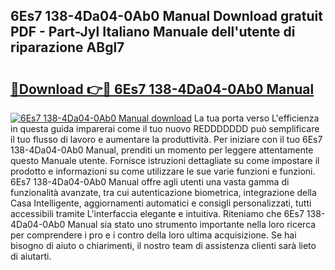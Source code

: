 ## 6Es7 138-4Da04-0Ab0 Manual Download gratuit PDF - Part-Jyl Italiano Manuale dell'utente di riparazione ABgl7

# <h2><a href="http://dfgk95.blite.top/?on=6Es7+138-4Da04-0Ab0+Manual">🔗Download 👉🔴 6Es7 138-4Da04-0Ab0 Manual</a></h2>

[![6Es7 138-4Da04-0Ab0 Manual download](https://i.imgur.com/lujVjoI.png)](http://dfgk95.blite.top/?on=6Es7+138-4Da04-0Ab0+Manual)
La tua porta verso L'efficienza in questa guida imparerai come il tuo nuovo REDDDDDDD può semplificare il tuo flusso di lavoro e aumentare la produttività. Per iniziare con il tuo 6Es7 138-4Da04-0Ab0 Manual, prenditi un momento per leggere attentamente questo Manuale utente. Fornisce istruzioni dettagliate su come impostare il prodotto e informazioni su come utilizzare le sue varie funzioni e funzioni. 6Es7 138-4Da04-0Ab0 Manual offre agli utenti una vasta gamma di funzionalità avanzate, tra cui autenticazione biometrica, integrazione della Casa Intelligente, aggiornamenti automatici e consigli personalizzati, tutti accessibili tramite L'interfaccia elegante e intuitiva. Riteniamo che 6Es7 138-4Da04-0Ab0 Manual sia stato uno strumento importante nella loro ricerca per comprendere i pro e i contro della loro ultima acquisizione. Se hai bisogno di aiuto o chiarimenti, il nostro team di assistenza clienti sarà lieto di aiutarti.
